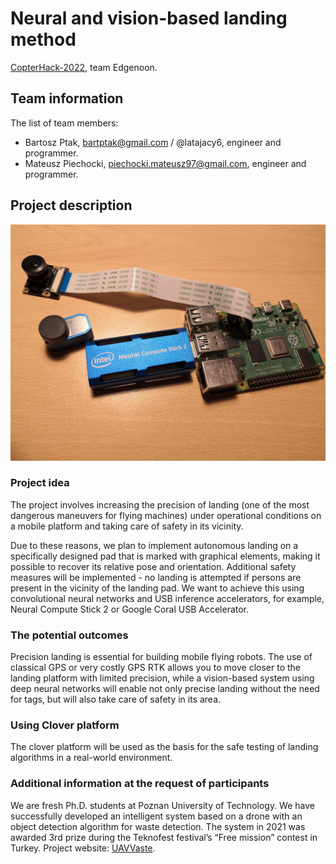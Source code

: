 # Neural and vision-based landing method

[CopterHack-2022](copterhack2022.md), team Edgenoon.

## Team information

The list of team members:

* Bartosz Ptak, bartptak@gmail.com / @latajacy6, engineer and programmer.
* Mateusz Piechocki, piechocki.mateusz97@gmail.com, engineer and programmer.

## Project description

![raspberry-and-ncs2](../assets/rpi_ncs2.jpg)

### Project idea

The project involves increasing the precision of landing (one of the most dangerous maneuvers for flying machines) under operational conditions on a mobile platform and taking care of safety in its vicinity.

Due to these reasons, we plan to implement autonomous landing on a specifically designed pad that is marked with graphical elements, making it possible to recover its relative pose and orientation. Additional safety measures will be implemented - no landing is attempted if persons are present in the vicinity of the landing pad. We want to achieve this using convolutional neural networks and USB inference accelerators, for example, Neural Compute Stick 2 or Google Coral USB Accelerator.

### The potential outcomes

Precision landing is essential for building mobile flying robots. The use of classical GPS or very costly GPS RTK allows you to move closer to the landing platform with limited precision, while a vision-based system using deep neural networks will enable not only precise landing without the need for tags, but will also take care of safety in its area.

### Using Clover platform

The clover platform will be used as the basis for the safe testing of landing algorithms in a real-world environment.

### Additional information at the request of participants

We are fresh Ph.D. students at Poznan University of Technology. We have successfully developed an intelligent system based on a drone with an object detection algorithm for waste detection. The system in 2021 was awarded 3rd prize during the Teknofest festival’s “Free mission” contest in Turkey. Project website: [UAVVaste](https://uavvaste.github.io/).
